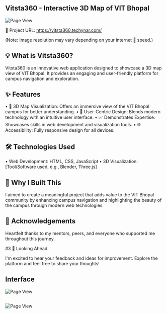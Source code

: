 ## Vitsta360 - Interactive 3D Map of VIT Bhopal
![Page View](https://github.com/SameerKumar24042004/VITsta360-street-view-page/blob/main/VITsta360%20view/1.gif)

🔗 Project URL: https://vitsta360.techynar.com/

(Note: Image resolution may vary depending on your internet 🛜 speed.)



## 💡 What is Vitsta360?

Vitsta360 is an innovative web application designed to showcase a 3D map view of VIT Bhopal. It provides an engaging and user-friendly platform for campus navigation and exploration.

 

## ✨ Features

•	📌 3D Map Visualization: Offers an immersive view of the VIT Bhopal campus for better understanding.
•	🎨 User-Centric Design: Blends modern technology with an intuitive user interface.
•	📈 Demonstrates Expertise: Showcases skills in web development and visualization tools.
•	🌐 Accessibility: Fully responsive design for all devices.



## 🛠️ Technologies Used

•	Web Development: HTML, CSS, JavaScript
•	3D Visualization: [Tool/Software used, e.g., Blender, Three.js]



## 🌟 Why I Built This

I aimed to create a meaningful project that adds value to the VIT Bhopal community by enhancing campus navigation and highlighting the beauty of the campus through modern web technologies.



## 🙌 Acknowledgements

Heartfelt thanks to my mentors, peers, and everyone who supported me throughout this journey.


#3 📣 Looking Ahead

I'm excited to hear your feedback and ideas for improvement. Explore the platform and feel free to share your thoughts!

## Interface 
![Page View](https://github.com/SameerKumar24042004/VITsta360-street-view-page/blob/main/VITsta360%20view/2.gif)
##
![Page View](https://github.com/SameerKumar24042004/VITsta360-street-view-page/blob/main/VITsta360%20view/3.gif)
